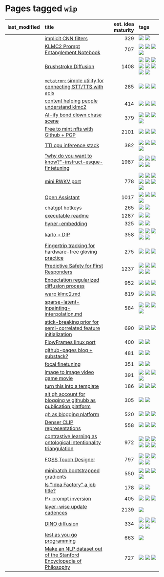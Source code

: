 # Pages tagged `wip`

|last_modified|title|est. idea maturity|tags
|:---|:---|---:|:---|
||[implicit CNN filters](../implicit-cnn-filters.md)|329|[![](https://img.shields.io/badge/tag-experimental-da139a)](../tags/experimental.md) [![](https://img.shields.io/badge/tag-wip-f53bfe)](../tags/wip.md)|
||[KLMC2 Prompt Entanglement Notebook](../klmc2-prompt-entanglement.md)|707|[![](https://img.shields.io/badge/tag-meta-708555)](../tags/meta.md) [![](https://img.shields.io/badge/tag-prompting-e5fa6f)](../tags/prompting.md) [![](https://img.shields.io/badge/tag-tooling-1fc54)](../tags/tooling.md) [![](https://img.shields.io/badge/tag-wip-f53bfe)](../tags/wip.md)|
||[Brushstroke Diffusion](../brushstroke-diffusion.md)|1408|[![](https://img.shields.io/badge/tag-artisticstyletransfer-95bed6)](../tags/artisticstyletransfer.md) [![](https://img.shields.io/badge/tag-creativity-1743a)](../tags/creativity.md) [![](https://img.shields.io/badge/tag-deepgenerativemodeling-c92725)](../tags/deepgenerativemodeling.md) [![](https://img.shields.io/badge/tag-experimental-da139a)](../tags/experimental.md) [![](https://img.shields.io/badge/tag-imageprocessing-43d799)](../tags/imageprocessing.md) [![](https://img.shields.io/badge/tag-modeltraining-d548d8)](../tags/modeltraining.md) [![](https://img.shields.io/badge/tag-painting-98b52b)](../tags/painting.md) [![](https://img.shields.io/badge/tag-wip-f53bfe)](../tags/wip.md)|
||[`metatron`: simple utility for connecting STT/TTS with apis](../metatron.md)|285|[![](https://img.shields.io/badge/tag-accessibility-a68128)](../tags/accessibility.md) [![](https://img.shields.io/badge/tag-tooling-1fc54)](../tags/tooling.md) [![](https://img.shields.io/badge/tag-wip-f53bfe)](../tags/wip.md)|
||[content helping people understand klmc2](../explaining_klmc2.md)|414|[![](https://img.shields.io/badge/tag-meta-708555)](../tags/meta.md) [![](https://img.shields.io/badge/tag-tooling-1fc54)](../tags/tooling.md) [![](https://img.shields.io/badge/tag-wip-f53bfe)](../tags/wip.md)|
||[AI-ify bond clown chase scene](../bond_clown_chase_scene.md)|379|[![](https://img.shields.io/badge/tag-animation-9acea8)](../tags/animation.md) [![](https://img.shields.io/badge/tag-experimental-da139a)](../tags/experimental.md) [![](https://img.shields.io/badge/tag-foundation-b4243e)](../tags/foundation.md) [![](https://img.shields.io/badge/tag-wip-f53bfe)](../tags/wip.md)|
||[Free to mint nfts with Github + PGP](../free-to-mint-nfts_git_plus_pgp.md)|2101|[![](https://img.shields.io/badge/tag-publicgood-fecb83)](../tags/publicgood.md) [![](https://img.shields.io/badge/tag-tooling-1fc54)](../tags/tooling.md) [![](https://img.shields.io/badge/tag-wip-f53bfe)](../tags/wip.md)|
||[TTI cpu inference stack](../TTI-cpu-inference-stack.md)|382|[![](https://img.shields.io/badge/tag-accessibility-a68128)](../tags/accessibility.md) [![](https://img.shields.io/badge/tag-stability-d82abc)](../tags/stability.md) [![](https://img.shields.io/badge/tag-tooling-1fc54)](../tags/tooling.md) [![](https://img.shields.io/badge/tag-wip-f53bfe)](../tags/wip.md)|
||["why do you want to know?"-instruct-esque-fintetuning](../whydoyouwantoknow.md)|1987|[![](https://img.shields.io/badge/tag-aiethics-abf295)](../tags/aiethics.md) [![](https://img.shields.io/badge/tag-alignment-e7673c)](../tags/alignment.md) [![](https://img.shields.io/badge/tag-dialogue-97a75e)](../tags/dialogue.md) [![](https://img.shields.io/badge/tag-models-29349d)](../tags/models.md) [![](https://img.shields.io/badge/tag-wip-f53bfe)](../tags/wip.md)|
||[mini RWKV port](../rust_rwkv.md)|778|[![](https://img.shields.io/badge/tag-RNN-77485f)](../tags/RNN.md) [![](https://img.shields.io/badge/tag-completed-ab4f55)](../tags/completed.md) [![](https://img.shields.io/badge/tag-experimental-da139a)](../tags/experimental.md) [![](https://img.shields.io/badge/tag-ggml-e839f4)](../tags/ggml.md) [![](https://img.shields.io/badge/tag-mobilenet-b08442)](../tags/mobilenet.md) [![](https://img.shields.io/badge/tag-tooling-1fc54)](../tags/tooling.md) [![](https://img.shields.io/badge/tag-wip-f53bfe)](../tags/wip.md)|
||[Open Assistant](../open-assistant.md)|1017|[![](https://img.shields.io/badge/tag-accessibility-a68128)](../tags/accessibility.md) [![](https://img.shields.io/badge/tag-publicgood-fecb83)](../tags/publicgood.md) [![](https://img.shields.io/badge/tag-stability-d82abc)](../tags/stability.md) [![](https://img.shields.io/badge/tag-wip-f53bfe)](../tags/wip.md)|
||[chatgpt hotkeys](../chatgpt_hotkeys.md)|265|[![](https://img.shields.io/badge/tag-tooling-1fc54)](../tags/tooling.md) [![](https://img.shields.io/badge/tag-wip-f53bfe)](../tags/wip.md)|
||[executable readme](../executable_readme.md)|1287|[![](https://img.shields.io/badge/tag-tooling-1fc54)](../tags/tooling.md) [![](https://img.shields.io/badge/tag-wip-f53bfe)](../tags/wip.md)|
||[hyper-embedding](../hyperembedding.md)|325|[![](https://img.shields.io/badge/tag-experimental-da139a)](../tags/experimental.md) [![](https://img.shields.io/badge/tag-wip-f53bfe)](../tags/wip.md)|
||[karlo + DIP](../karlo-dip.md)|358|[![](https://img.shields.io/badge/tag-deepimageprior-76bb24)](../tags/deepimageprior.md) [![](https://img.shields.io/badge/tag-experimental-da139a)](../tags/experimental.md) [![](https://img.shields.io/badge/tag-imagegeneration-496a1)](../tags/imagegeneration.md) [![](https://img.shields.io/badge/tag-prior-683f3)](../tags/prior.md) [![](https://img.shields.io/badge/tag-wip-f53bfe)](../tags/wip.md)|
||[Fingertrip tracking for hardware-free gloving practice](../fingertrip_tracking_for_hardware_free_gloveing_practice.md)|275|[![](https://img.shields.io/badge/tag-experimental-da139a)](../tags/experimental.md) [![](https://img.shields.io/badge/tag-tooling-1fc54)](../tags/tooling.md) [![](https://img.shields.io/badge/tag-wip-f53bfe)](../tags/wip.md)|
||[Predictive Safety for First Responders](../safety-officer.md)|1237|[![](https://img.shields.io/badge/tag-completed-ab4f55)](../tags/completed.md) [![](https://img.shields.io/badge/tag-dataset-32f6f2)](../tags/dataset.md) [![](https://img.shields.io/badge/tag-publication-acaf3f)](../tags/publication.md) [![](https://img.shields.io/badge/tag-publicgood-fecb83)](../tags/publicgood.md) [![](https://img.shields.io/badge/tag-wip-f53bfe)](../tags/wip.md)|
||[Expectation regularized diffusion process](../expectation-regularized-diffusion.md)|952|[![](https://img.shields.io/badge/tag-experimental-da139a)](../tags/experimental.md) [![](https://img.shields.io/badge/tag-stability-d82abc)](../tags/stability.md) [![](https://img.shields.io/badge/tag-wip-f53bfe)](../tags/wip.md)|
||[warp klmc2.md](../warp_klmc2.md)|819|[![](https://img.shields.io/badge/tag-animation-9acea8)](../tags/animation.md) [![](https://img.shields.io/badge/tag-tooling-1fc54)](../tags/tooling.md) [![](https://img.shields.io/badge/tag-wip-f53bfe)](../tags/wip.md)|
||[sparse-latent-inpainting-interpolation.md](../sparse-latent-inpainting-interpolation.md)|584|[![](https://img.shields.io/badge/tag-animation-9acea8)](../tags/animation.md) [![](https://img.shields.io/badge/tag-prompting-e5fa6f)](../tags/prompting.md) [![](https://img.shields.io/badge/tag-tooling-1fc54)](../tags/tooling.md) [![](https://img.shields.io/badge/tag-wip-f53bfe)](../tags/wip.md)|
||[stick-breaking prior for semi-correlated feature initialization](../stickbreaking-init.md)|690|[![](https://img.shields.io/badge/tag-experimental-da139a)](../tags/experimental.md) [![](https://img.shields.io/badge/tag-modeling-d5ffe)](../tags/modeling.md) [![](https://img.shields.io/badge/tag-wip-f53bfe)](../tags/wip.md)|
||[FlowFrames linux port](../flowframes-linux-port.md)|400|[![](https://img.shields.io/badge/tag-tooling-1fc54)](../tags/tooling.md) [![](https://img.shields.io/badge/tag-wip-f53bfe)](../tags/wip.md)|
||[github-pages blog + substack?](../gh-pages-blog-plus-substack.md)|481|[![](https://img.shields.io/badge/tag-tooling-1fc54)](../tags/tooling.md) [![](https://img.shields.io/badge/tag-wip-f53bfe)](../tags/wip.md)|
||[focal finetuning](../focal_finetuning.md)|351|[![](https://img.shields.io/badge/tag-tooling-1fc54)](../tags/tooling.md) [![](https://img.shields.io/badge/tag-wip-f53bfe)](../tags/wip.md)|
||[image to image video game movie](../img2img_video_game_movie.md)|391|[![](https://img.shields.io/badge/tag-animation-9acea8)](../tags/animation.md) [![](https://img.shields.io/badge/tag-prompting-e5fa6f)](../tags/prompting.md) [![](https://img.shields.io/badge/tag-tooling-1fc54)](../tags/tooling.md) [![](https://img.shields.io/badge/tag-wip-f53bfe)](../tags/wip.md)|
||[turn this into a template](../benchwarmers-template.md)|186|[![](https://img.shields.io/badge/tag-meta-708555)](../tags/meta.md) [![](https://img.shields.io/badge/tag-tooling-1fc54)](../tags/tooling.md) [![](https://img.shields.io/badge/tag-wip-f53bfe)](../tags/wip.md)|
||[alt gh account for blogging w githubb as publication platform](../alt_gh_account_for_blogging.md)|305|[![](https://img.shields.io/badge/tag-publication-acaf3f)](../tags/publication.md) [![](https://img.shields.io/badge/tag-wip-f53bfe)](../tags/wip.md)|
||[gh as blogging platform](../gh_as_blogging_platform.md)|520|[![](https://img.shields.io/badge/tag-publication-acaf3f)](../tags/publication.md) [![](https://img.shields.io/badge/tag-tooling-1fc54)](../tags/tooling.md) [![](https://img.shields.io/badge/tag-wip-f53bfe)](../tags/wip.md)|
||[Denser CLIP representations](../denser-CLIP.md)|558|[![](https://img.shields.io/badge/tag-experimental-da139a)](../tags/experimental.md) [![](https://img.shields.io/badge/tag-tooling-1fc54)](../tags/tooling.md) [![](https://img.shields.io/badge/tag-wip-f53bfe)](../tags/wip.md)|
||[contrastive learning as ontological intentionality triangulation](../contrastive_learning_as_ontological_intentionality_triangulation.md)|972|[![](https://img.shields.io/badge/tag-meta-708555)](../tags/meta.md) [![](https://img.shields.io/badge/tag-philosophy-6a156e)](../tags/philosophy.md) [![](https://img.shields.io/badge/tag-semiotics-4a3565)](../tags/semiotics.md) [![](https://img.shields.io/badge/tag-synesthesia-eac1b9)](../tags/synesthesia.md) [![](https://img.shields.io/badge/tag-theory-4d35f9)](../tags/theory.md) [![](https://img.shields.io/badge/tag-wip-f53bfe)](../tags/wip.md)|
||[FOSS Touch Designer](../FOSS_touch_designer.md)|797|[![](https://img.shields.io/badge/tag-alignment-e7673c)](../tags/alignment.md) [![](https://img.shields.io/badge/tag-animation-9acea8)](../tags/animation.md) [![](https://img.shields.io/badge/tag-publicgood-fecb83)](../tags/publicgood.md) [![](https://img.shields.io/badge/tag-tooling-1fc54)](../tags/tooling.md) [![](https://img.shields.io/badge/tag-wip-f53bfe)](../tags/wip.md)|
||[minibatch bootstrapped gradients](../minibatch-bootstrapped-gradients.md)|550|[![](https://img.shields.io/badge/tag-experimental-da139a)](../tags/experimental.md) [![](https://img.shields.io/badge/tag-optimization-dc62b7)](../tags/optimization.md) [![](https://img.shields.io/badge/tag-training-3a20e)](../tags/training.md) [![](https://img.shields.io/badge/tag-wip-f53bfe)](../tags/wip.md)|
||[Is "Idea Factory" a job title?](../idea_factory.md)|178|[![](https://img.shields.io/badge/tag-meta-708555)](../tags/meta.md) [![](https://img.shields.io/badge/tag-wip-f53bfe)](../tags/wip.md)|
||[P+ prompt inversion](../p_plus_inversion.md)|405|[![](https://img.shields.io/badge/tag-prompting-e5fa6f)](../tags/prompting.md) [![](https://img.shields.io/badge/tag-tooling-1fc54)](../tags/tooling.md) [![](https://img.shields.io/badge/tag-wip-f53bfe)](../tags/wip.md)|
||[layer-wise update cadences](../layer-wise-update-cadences.md)|2139|[![](https://img.shields.io/badge/tag-wip-f53bfe)](../tags/wip.md)|
||[DINO diffusion](../DINO-diffusion.md)|334|[![](https://img.shields.io/badge/tag-completed-ab4f55)](../tags/completed.md) [![](https://img.shields.io/badge/tag-experimental-da139a)](../tags/experimental.md) [![](https://img.shields.io/badge/tag-nerf-99d437)](../tags/nerf.md) [![](https://img.shields.io/badge/tag-tooling-1fc54)](../tags/tooling.md) [![](https://img.shields.io/badge/tag-wip-f53bfe)](../tags/wip.md)|
||[test as you go programming](../adhd_test_as_you_go.md)|663|[![](https://img.shields.io/badge/tag-wip-f53bfe)](../tags/wip.md)|
||[Make an NLP dataset out of the Stanford Encyclopedia of Philosophy](../sep_dataset.md)|727|[![](https://img.shields.io/badge/tag-dataset-32f6f2)](../tags/dataset.md) [![](https://img.shields.io/badge/tag-publication-acaf3f)](../tags/publication.md) [![](https://img.shields.io/badge/tag-wip-f53bfe)](../tags/wip.md)|